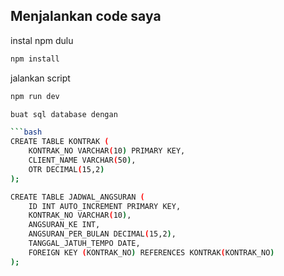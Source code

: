 ## Menjalankan code saya

instal npm dulu

```bash
npm install
```
jalankan script
```bash
npm run dev

buat sql database dengan

```bash
CREATE TABLE KONTRAK (
    KONTRAK_NO VARCHAR(10) PRIMARY KEY,
    CLIENT_NAME VARCHAR(50),
    OTR DECIMAL(15,2)
);

CREATE TABLE JADWAL_ANGSURAN (
    ID INT AUTO_INCREMENT PRIMARY KEY,
    KONTRAK_NO VARCHAR(10),
    ANGSURAN_KE INT,
    ANGSURAN_PER_BULAN DECIMAL(15,2),
    TANGGAL_JATUH_TEMPO DATE,
    FOREIGN KEY (KONTRAK_NO) REFERENCES KONTRAK(KONTRAK_NO)
);
```